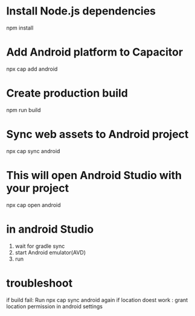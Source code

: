 # Install Node.js dependencies
npm install

# Add Android platform to Capacitor
npx cap add android

# Create production build
npm run build

# Sync web assets to Android project
npx cap sync android

# This will open Android Studio with your project
npx cap open android

# in android Studio
1. wait for gradle sync
2. start Android emulator(AVD)
3. run


# troubleshoot
if build fail: Run npx cap sync android again
if location doest work : grant location permission in android settings